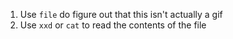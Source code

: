 1. Use `file` do figure out that this isn't actually a gif
2. Use `xxd` or `cat` to read the contents of the file
